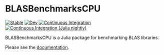 # BLASBenchmarksCPU

[![Stable](https://img.shields.io/badge/docs-stable-blue.svg)](https://chriselrod.github.io/BLASBenchmarksCPU.jl/stable)
[![Dev](https://img.shields.io/badge/docs-dev-blue.svg)](https://chriselrod.github.io/BLASBenchmarksCPU.jl/dev)
[![Continuous Integration](https://github.com/chriselrod/BLASBenchmarksCPU.jl/workflows/CI/badge.svg)](https://github.com/chriselrod/BLASBenchmarksCPU.jl/actions)
[![Continuous Integration (Julia nightly)](https://github.com/chriselrod/BLASBenchmarksCPU.jl/workflows/CI%20(Julia%20nightly)/badge.svg)](https://github.com/chriselrod/BLASBenchmarksCPU.jl/actions?query=workflow%3A%22CI+%28Julia+nightly%29%22)

BLASBenchmarksCPU is a Julia package for benchmarking BLAS libraries.

Please see the
[documentation](https://chriselrod.github.io/BLASBenchmarksCPU.jl/stable).
